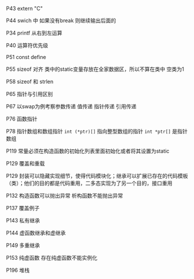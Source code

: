 
P43 extern "C" 

P44 swich  中 如果没有break 则继续输出后面的

P34 printf 从右到左运算

P40 运算符优先级

P51 const define

P55 sizeof 对齐 类中的static变量存放在全家数据区，所以不算在类中  空类为1

P58 sizeof 和 strlen

P65 指针与引用区别

P67 以swap为例考察参数传递 值传递 指针传递 引用传递 

P76 函数指针

P78 指针数组和数组指针 `int (*ptr)[]` 指向整型数组的指针 `int *ptr[]` 是指针数组

P119 常量必须在构造函数的初始化列表里面初始化或者将其设置为static

P129 覆盖和重载

P129 封装可以隐藏实现细节，使得代码模块化；继承可以扩展已存在的代码模板（类）；他们的目的都是代码重用，二多态实现为了另一个目的，接口重用

P132 构造函数可以抛出异常 析构函数不能抛出异常

P137 覆盖例子

P143 私有继承

P144 虚函数继承和虚继承

P149 多重继承

P153 纯虚函数 存在纯虚函数不能实例化

P196 堆栈